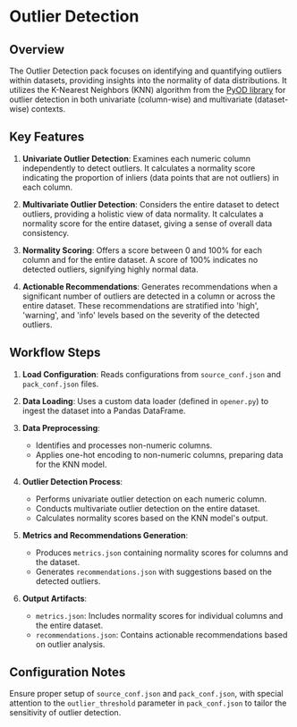 # Outlier Detection

## Overview

The Outlier Detection pack focuses on identifying and quantifying outliers within datasets, providing insights into the normality of data distributions. It utilizes the K-Nearest Neighbors (KNN) algorithm from the [PyOD library](https://pyod.readthedocs.io/) for outlier detection in both univariate (column-wise) and multivariate (dataset-wise) contexts.

## Key Features

1. **Univariate Outlier Detection**: Examines each numeric column independently to detect outliers. It calculates a normality score indicating the proportion of inliers (data points that are not outliers) in each column.

2. **Multivariate Outlier Detection**: Considers the entire dataset to detect outliers, providing a holistic view of data normality. It calculates a normality score for the entire dataset, giving a sense of overall data consistency.

3. **Normality Scoring**: Offers a score between 0 and 100% for each column and for the entire dataset. A score of 100% indicates no detected outliers, signifying highly normal data.

4. **Actionable Recommendations**: Generates recommendations when a significant number of outliers are detected in a column or across the entire dataset. These recommendations are stratified into 'high', 'warning', and 'info' levels based on the severity of the detected outliers.

## Workflow Steps

1. **Load Configuration**: Reads configurations from `source_conf.json` and `pack_conf.json` files.

2. **Data Loading**: Uses a custom data loader (defined in `opener.py`) to ingest the dataset into a Pandas DataFrame.

3. **Data Preprocessing**:
   - Identifies and processes non-numeric columns.
   - Applies one-hot encoding to non-numeric columns, preparing data for the KNN model.

4. **Outlier Detection Process**:
   - Performs univariate outlier detection on each numeric column.
   - Conducts multivariate outlier detection on the entire dataset.
   - Calculates normality scores based on the KNN model's output.

5. **Metrics and Recommendations Generation**:
   - Produces `metrics.json` containing normality scores for columns and the dataset.
   - Generates `recommendations.json` with suggestions based on the detected outliers.

6. **Output Artifacts**:
   - `metrics.json`: Includes normality scores for individual columns and the entire dataset.
   - `recommendations.json`: Contains actionable recommendations based on outlier analysis.

## Configuration Notes

Ensure proper setup of `source_conf.json` and `pack_conf.json`, with special attention to the `outlier_threshold` parameter in `pack_conf.json` to tailor the sensitivity of outlier detection.
